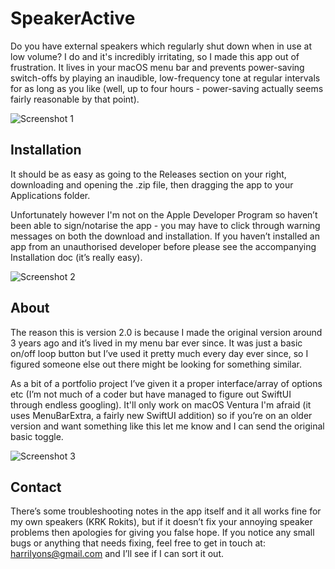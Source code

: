 # SpeakerActive

Do you have external speakers which regularly shut down when in use at low volume? I do and it's incredibly irritating, so I made this app out of frustration. It lives in your macOS menu bar and prevents power-saving switch-offs by playing an inaudible, low-frequency tone at regular intervals for as long as you like (well, up to four hours - power-saving actually seems fairly reasonable by that point).

![Screenshot 1](https://i.imgur.com/taH81tF.png)

## Installation

It should be as easy as going to the Releases section on your right, downloading and opening the .zip file, then dragging the app to your Applications folder.

Unfortunately however I'm not on the Apple Developer Program so haven’t been able to sign/notarise the app - you may have to click through warning messages on both the download and installation. If you haven’t installed an app from an unauthorised developer before please see the accompanying Installation doc (it’s really easy).

![Screenshot 2](https://i.imgur.com/QrSH6zY.png)

## About

The reason this is version 2.0 is because I made the original version around 3 years ago and it’s lived in my menu bar ever since. It was just a basic on/off loop button but I’ve used it pretty much every day ever since, so I figured someone else out there might be looking for something similar.

As a bit of a portfolio project I’ve given it a proper interface/array of options etc (I’m not much of a coder but have managed to figure out SwiftUI through endless googling). It'll only work on macOS Ventura I'm afraid (it uses MenuBarExtra, a fairly new SwiftUI addition) so if you’re on an older version and want something like this let me know and I can send the original basic toggle.

![Screenshot 3](https://i.imgur.com/vxrE080.png)

## Contact

There’s some troubleshooting notes in the app itself and it all works fine for my own speakers (KRK Rokits), but if it doesn’t fix your annoying speaker problems then apologies for giving you false hope. If you notice any small bugs or anything that needs fixing, feel free to get in touch at: <harrilyons@gmail.com> and I’ll see if I can sort it out.



